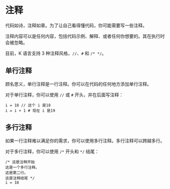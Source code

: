 # 注释

代码如诗，注释如章。为了让自己看得懂代码，你可能需要写一些注释。

注释内容可以是任何内容，包括代码示例、解释、或者任何你想要的。其在执行时会被忽略。

目前，K 语言支持 3 种注释风格，`//`、`#` 和 `/* */`。

## 单行注释

顾名思义，单行注释是一行注释。你可以在代码的任何地方添加单行注释。

对于单行注释，你可以使用 `//` 或 `#` 开头，并在后面写注释：

```k
i = 18 // 这个 i 是18
i = i + 1 # 现在 i 是19
```

## 多行注释

如果一行注释难以满足你的需求，你可以使用多行注释。多行注释可以跨越多行。

对于多行注释，你可以使用 `/*` 开头和 `*/` 结尾：

```k
/* 这是注释开始
这是一个多行注释。
这是第二行。
这是注释结尾 */
i = 18
```